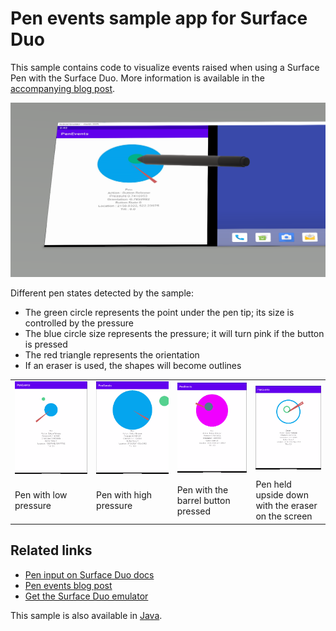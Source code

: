 # Pen events sample app for Surface Duo

This sample contains code to visualize events raised when using a Surface Pen with the Surface Duo. More information is available in the [accompanying blog post](https://devblogs.microsoft.com/surface-duo/pen-events-on-the-surface-duo/).

![Surface Duo pen app sample in 3D](Screenshots/pen-sample-emulator.png)

Different pen states detected by the sample:

- The green circle represents the point under the pen tip; its size is controlled by the pressure
- The blue circle size represents the pressure; it will turn pink if the button is pressed
- The red triangle represents the orientation
- If an eraser is used, the shapes will become outlines

|||||
|-|-|-|-|
| ![Low pressure visualization](Screenshots/pen-low-pressure.png) | ![HIgh pressure visualization](Screenshots/pen-high-pressure.png) | ![Detecting barrel button press](Screenshots/pen-barrel-button.png) | ![Detecting erasure](Screenshots/pen-eraser.png) |
| Pen with low pressure | Pen with high pressure | Pen with the barrel button pressed | Pen held upside down with the eraser on the screen |

## Related links

- [Pen input on Surface Duo docs](https://docs.microsoft.com/dual-screen/android/platform/pen)
- [Pen events blog post](https://devblogs.microsoft.com/surface-duo/pen-events-on-the-surface-duo/)
- [Get the Surface Duo emulator](https://docs.microsoft.com/dual-screen/android/emulator/)

This sample is also available in [Java](https://github.com/microsoft/surface-duo-sdk-samples/tree/master/PenEvents).
